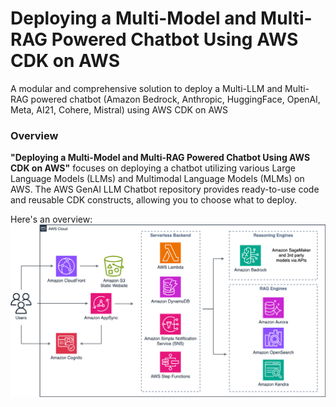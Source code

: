 # Deploying a Multi-Model and Multi-RAG Powered Chatbot Using AWS CDK on AWS
A modular and comprehensive solution to deploy a Multi-LLM and Multi-RAG powered chatbot (Amazon Bedrock, Anthropic, HuggingFace, OpenAI, Meta, AI21, Cohere, Mistral) using AWS CDK on AWS

### Overview

**"Deploying a Multi-Model and Multi-RAG Powered Chatbot Using AWS CDK on AWS"** focuses on deploying a chatbot utilizing various Large Language Models (LLMs) and Multimodal Language Models (MLMs) on AWS. The AWS GenAI LLM Chatbot repository provides ready-to-use code and reusable CDK constructs, allowing you to choose what to deploy.

Here's an overview:
![architecture](/images/architecture1.png?width=90pc)
